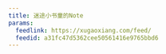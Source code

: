 ```yaml
---
title: 迷途小书童的Note
params:
  feedlink: https://xugaoxiang.com/feed/
  feedid: a31fc47d5362cee50561416e9765bbd6
---
```

